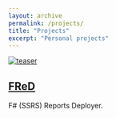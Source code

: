 ```yaml
---
layout: archive
permalink: /projects/
title: "Projects"
excerpt: "Personal projects"
---
```


<div class="tiles">
<article class="tile" itemscope itemtype="http://schema.org/Article">
  <a href="https://limowankenobi.github.io/FReD" title="FReD" class="post-teaser">
    <img src="{{ site.url }}/images/fred_logo.png" alt="teaser" itemprop="image">
    <h2 class="post-title" itemprop="name"><a href="https://limowankenobi.github.io/FReD/">FReD</a></h2>
  <p class="post-excerpt" itemprop="description">F# (SSRS) Reports Deployer.</p>
</article><!-- /.tile -->

</div><!-- /.tiles -->
